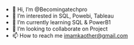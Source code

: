 - 👋 Hi, I’m @Becomingatechpro
- 👀 I’m interested in SQL, Powebi, Tableau
- 🌱 I’m currently learning SQL & PowerB1
- 💞️ I’m looking to collaborate on Project 
- 📫 How to reach me imamkaother@gmail.com

<!---
Becomingatechpro/Becomingatechpro is a ✨ special ✨ repository because its `README.md` (this file) appears on your GitHub profile.
You can click the Preview link to take a look at your changes.
--->
